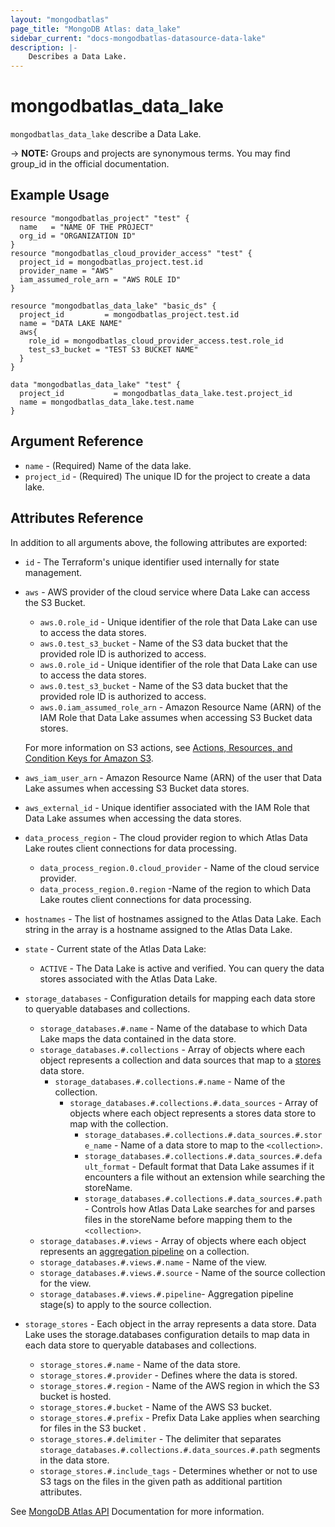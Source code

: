 ```yaml
---
layout: "mongodbatlas"
page_title: "MongoDB Atlas: data_lake"
sidebar_current: "docs-mongodbatlas-datasource-data-lake"
description: |-
    Describes a Data Lake.
---
```


# mongodbatlas_data_lake

`mongodbatlas_data_lake` describe a Data Lake.

-> **NOTE:** Groups and projects are synonymous terms. You may find group_id in the official documentation.

## Example Usage

```hcl
resource "mongodbatlas_project" "test" {
  name   = "NAME OF THE PROJECT"
  org_id = "ORGANIZATION ID"
}
resource "mongodbatlas_cloud_provider_access" "test" {
  project_id = mongodbatlas_project.test.id
  provider_name = "AWS"
  iam_assumed_role_arn = "AWS ROLE ID"
}

resource "mongodbatlas_data_lake" "basic_ds" {
  project_id         = mongodbatlas_project.test.id
  name = "DATA LAKE NAME"
  aws{
    role_id = mongodbatlas_cloud_provider_access.test.role_id
    test_s3_bucket = "TEST S3 BUCKET NAME"
  }
}

data "mongodbatlas_data_lake" "test" {
  project_id           = mongodbatlas_data_lake.test.project_id
  name = mongodbatlas_data_lake.test.name
}
```

## Argument Reference

* `name` - (Required) Name of the data lake.
* `project_id` - (Required) The unique ID for the project to create a data lake.

## Attributes Reference

In addition to all arguments above, the following attributes are exported:

* `id` - The Terraform's unique identifier used internally for state management.
* `aws` - AWS provider of the cloud service where Data Lake can access the S3 Bucket.
    * `aws.0.role_id` - Unique identifier of the role that Data Lake can use to access the data stores.
    * `aws.0.test_s3_bucket` - Name of the S3 data bucket that the provided role ID is authorized to access.
    * `aws.0.role_id` - Unique identifier of the role that Data Lake can use to access the data stores.
    * `aws.0.test_s3_bucket` - Name of the S3 data bucket that the provided role ID is authorized to access.
    * `aws.0.iam_assumed_role_arn` - Amazon Resource Name (ARN) of the IAM Role that Data Lake assumes when accessing S3 Bucket data stores.

  For more information on S3 actions, see [Actions, Resources, and Condition Keys for Amazon S3](https://docs.aws.amazon.com/service-authorization/latest/reference/list_amazons3.html).

* `aws_iam_user_arn` - Amazon Resource Name (ARN) of the user that Data Lake assumes when accessing S3 Bucket data stores.
* `aws_external_id` - Unique identifier associated with the IAM Role that Data Lake assumes when accessing the data stores.

* `data_process_region` - The cloud provider region to which Atlas Data Lake routes client connections for data processing.
    * `data_process_region.0.cloud_provider` - Name of the cloud service provider.
    * `data_process_region.0.region` -Name of the region to which Data Lake routes client connections for data processing.
* `hostnames` - The list of hostnames assigned to the Atlas Data Lake. Each string in the array is a hostname assigned to the Atlas Data Lake.
* `state` - Current state of the Atlas Data Lake:
    * `ACTIVE` - The Data Lake is active and verified. You can query the data stores associated with the Atlas Data Lake.
* `storage_databases` - Configuration details for mapping each data store to queryable databases and collections.
    * `storage_databases.#.name` - Name of the database to which Data Lake maps the data contained in the data store.
    * `storage_databases.#.collections` -     Array of objects where each object represents a collection and data sources that map to a [stores](https://docs.mongodb.com/datalake/reference/format/data-lake-configuration#mongodb-datalakeconf-datalakeconf.stores) data store.
        * `storage_databases.#.collections.#.name` - Name of the collection.
            * `storage_databases.#.collections.#.data_sources` -     Array of objects where each object represents a stores data store to map with the collection.
                * `storage_databases.#.collections.#.data_sources.#.store_name` -     Name of a data store to map to the `<collection>`.
                * `storage_databases.#.collections.#.data_sources.#.default_format` - Default format that Data Lake assumes if it encounters a file without an extension while searching the storeName.
                * `storage_databases.#.collections.#.data_sources.#.path` - Controls how Atlas Data Lake searches for and parses files in the storeName before mapping them to the `<collection>`.
    * `storage_databases.#.views` -     Array of objects where each object represents an [aggregation pipeline](https://docs.mongodb.com/manual/core/aggregation-pipeline/#id1) on a collection.
    * `storage_databases.#.views.#.name` - Name of the view.
    * `storage_databases.#.views.#.source` -  Name of the source collection for the view.
    * `storage_databases.#.views.#.pipeline`- Aggregation pipeline stage(s) to apply to the source collection.
* `storage_stores` - Each object in the array represents a data store. Data Lake uses the storage.databases configuration details to map data in each data store to queryable databases and collections.
    * `storage_stores.#.name` - Name of the data store.
    * `storage_stores.#.provider` - Defines where the data is stored.
    * `storage_stores.#.region` - Name of the AWS region in which the S3 bucket is hosted.
    * `storage_stores.#.bucket` - Name of the AWS S3 bucket.
    * `storage_stores.#.prefix` - Prefix Data Lake applies when searching for files in the S3 bucket .
    * `storage_stores.#.delimiter` - The delimiter that separates `storage_databases.#.collections.#.data_sources.#.path` segments in the data store.
    * `storage_stores.#.include_tags` - Determines whether or not to use S3 tags on the files in the given path as additional partition attributes.
    
See [MongoDB Atlas API](https://docs.mongodb.com/datalake/reference/api/dataLakes-get-one-tenant) Documentation for more information.